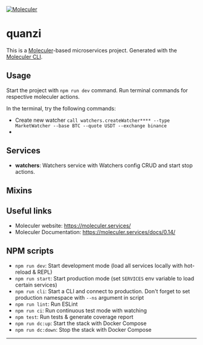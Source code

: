 [![Moleculer](https://badgen.net/badge/Powered%20by/Moleculer/0e83cd)](https://moleculer.services)

# quanzi
This is a [Moleculer](https://moleculer.services/)-based microservices project. Generated with the [Moleculer CLI](https://moleculer.services/docs/0.14/moleculer-cli.html).

## Usage
Start the project with `npm run dev` command. Run terminal commands for respective moleculer actions.

In the terminal, try the following commands:
- Create new watcher `call watchers.createWatcher**** --type MarketWatcher --base BTC --quote USDT --exchange binance`
-


## Services
- **watchers**: Watchers service with Watchers config CRUD and start stop actions.


## Mixins



## Useful links

* Moleculer website: https://moleculer.services/
* Moleculer Documentation: https://moleculer.services/docs/0.14/

## NPM scripts

- `npm run dev`: Start development mode (load all services locally with hot-reload & REPL)
- `npm run start`: Start production mode (set `SERVICES` env variable to load certain services)
- `npm run cli`: Start a CLI and connect to production. Don't forget to set production namespace with `--ns` argument in script
- `npm run lint`: Run ESLint
- `npm run ci`: Run continuous test mode with watching
- `npm test`: Run tests & generate coverage report
- `npm run dc:up`: Start the stack with Docker Compose
- `npm run dc:down`: Stop the stack with Docker Compose
****
